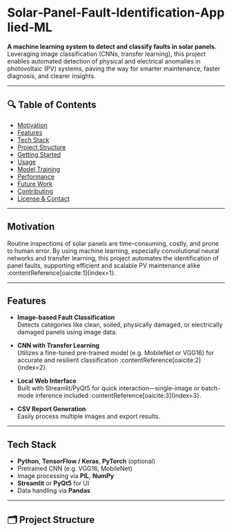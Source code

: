 # Solar‑Panel‑Fault‑Identification‑Applied‑ML

**A machine learning system to detect and classify faults in solar panels.**  
Leveraging image classification (CNNs, transfer learning), this project enables automated detection of physical and electrical anomalies in photovoltaic (PV) systems, paving the way for smarter maintenance, faster diagnosis, and clearer insights.

---

## 🔍 Table of Contents

- [Motivation](#motivation)  
- [Features](#features)  
- [Tech Stack](#tech-stack)  
- [Project Structure](#project-structure)  
- [Getting Started](#getting-started)  
- [Usage](#usage)  
- [Model Training](#model-training)  
- [Performance](#performance)  
- [Future Work](#future-work)  
- [Contributing](#contributing)  
- [License & Contact](#license--contact)

---

## Motivation

Routine inspections of solar panels are time-consuming, costly, and prone to human error. By using machine learning, especially convolutional neural networks and transfer learning, this project automates the identification of panel faults, supporting efficient and scalable PV maintenance alike :contentReference[oaicite:1]{index=1}.

---

## Features

- **Image-based Fault Classification**  
  Detects categories like clean, soiled, physically damaged, or electrically damaged panels using image data.

- **CNN with Transfer Learning**  
  Utilizes a fine-tuned pre-trained model (e.g. MobileNet or VGG16) for accurate and resilient classification :contentReference[oaicite:2]{index=2}.

- **Local Web Interface**  
  Built with Streamlit/PyQt5 for quick interaction—single-image or batch-mode inference included :contentReference[oaicite:3]{index=3}.

- **CSV Report Generation**  
  Easily process multiple images and export results.

---

## Tech Stack

- **Python**, **TensorFlow / Keras**, **PyTorch** (optional)
- Pretrained CNN (e.g. VGG16, MobileNet)
- Image processing via **PIL**, **NumPy**
- **Streamlit** or **PyQt5** for UI
- Data handling via **Pandas**

---

## 🗂️ Project Structure

